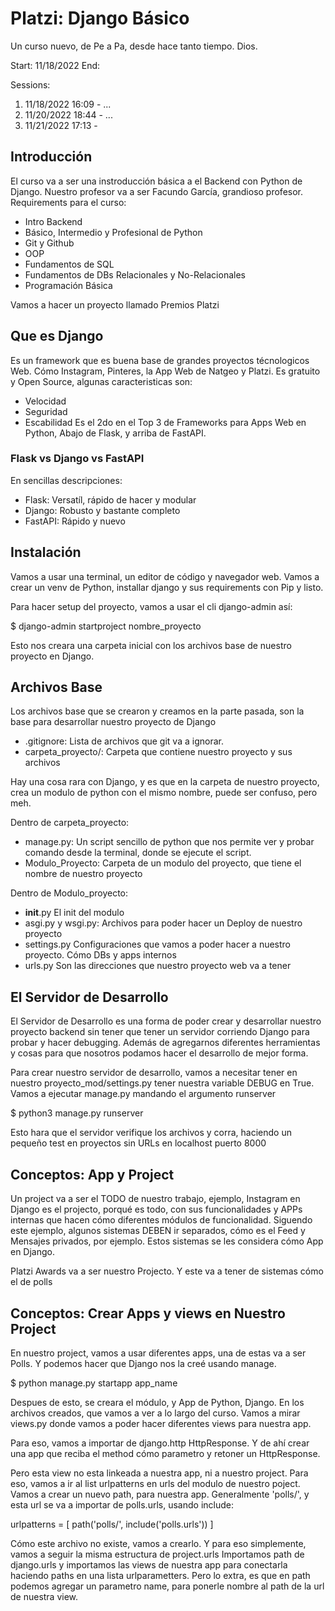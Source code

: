 # Platzi: Django Básico

Un curso nuevo, de Pe a Pa, desde hace tanto tiempo. Dios.

Start: 11/18/2022
End: 

Sessions:
1. 11/18/2022 16:09 - ...
2. 11/20/2022 18:44 - ...
3. 11/21/2022 17:13 - 

## Introducción

El curso va a ser una instroducción básica a el Backend con Python de Django. 
Nuestro profesor va a ser Facundo García, grandioso profesor.
Requirements para el curso:
- Intro Backend
- Básico, Intermedio y Profesional de Python
- Git y Github
- OOP 
- Fundamentos de SQL
- Fundamentos de DBs Relacionales y No-Relacionales
- Programación Básica

Vamos a hacer un proyecto llamado Premios Platzi

## Que es Django

Es un framework que es buena base de grandes proyectos técnologicos Web.
Cómo Instagram, Pinteres, la App Web de Natgeo y Platzi. 
Es gratuito y Open Source, algunas caracteristicas son:
- Velocidad
- Seguridad
- Escabilidad
Es el 2do en el Top 3 de Frameworks para Apps Web en Python, Abajo de 
Flask, y arriba de FastAPI.

### Flask vs Django vs FastAPI
En sencillas descripciones:
- Flask: Versatíl, rápido de hacer y modular
- Django: Robusto y bastante completo
- FastAPI: Rápido y nuevo

## Instalación 

Vamos a usar una terminal, un editor de código y navegador web. 
Vamos a crear un venv de Python, installar django y sus requirements con Pip y listo.

Para hacer setup del proyecto, vamos a usar el cli django-admin así:

$ django-admin startproject nombre_proyecto

Esto nos creara una carpeta inicial con los archivos base de nuestro proyecto en Django.

## Archivos Base

Los archivos base que se crearon y creamos en la parte pasada, son la base para desarrollar nuestro
proyecto de Django

- .gitignore: 
    Lista de archivos que git va a ignorar.
- carpeta_proyecto/:
    Carpeta que contiene nuestro proyecto y sus archivos

Hay una cosa rara con Django, y es que en la carpeta de nuestro proyecto, crea un modulo de python
con el mismo nombre, puede ser confuso, pero meh.

Dentro de carpeta_proyecto:
- manage.py:
    Un script sencillo de python que nos permite ver y probar comando desde la terminal, donde 
    se ejecute el script.
- Modulo_Proyecto:
    Carpeta de un modulo del proyecto, que tiene el nombre de nuestro proyecto

Dentro de Modulo_proyecto:
- __init__.py
    El init del modulo
- asgi.py y wsgi.py:
    Archivos para poder hacer un Deploy de nuestro proyecto
- settings.py
    Configuraciones que vamos a poder hacer a nuestro proyecto. Cómo
    DBs y apps internos
- urls.py
    Son las direcciones que nuestro proyecto web va a tener

## El Servidor de Desarrollo

El Servidor de Desarrollo es una forma de poder crear y desarrollar nuestro proyecto backend sin 
tener que tener un servidor corriendo Django para probar y hacer debugging.
Además de agregarnos diferentes herramientas y cosas para que nosotros podamos hacer el desarrollo 
de mejor forma.

Para crear nuestro servidor de desarrollo, vamos a necesitar tener en nuestro proyecto_mod/settings.py 
tener nuestra variable DEBUG en True.
Vamos a ejecutar manage.py mandando el argumento runserver

$ python3 manage.py runserver

Esto hara que el servidor verifique los archivos y corra, haciendo un pequeño test 
en proyectos sin URLs en localhost puerto 8000

## Conceptos: App y Project

Un project va a ser el TODO de nuestro trabajo, ejemplo, 
Instagram en Django es el projecto, porqué es todo, con sus funcionalidades y APPs internas 
que hacen cómo diferentes módulos de funcionalidad. 
Siguendo este ejemplo, algunos sistemas DEBEN ir separados, cómo es el Feed y Mensajes privados, por ejemplo.
Estos sistemas se les considera cómo App en Django.

Platzi Awards va a ser nuestro Projecto. Y este va a tener de sistemas cómo el de polls

## Conceptos: Crear Apps y views en Nuestro Project

En nuestro project, vamos a usar diferentes apps, una de estas va a ser Polls. Y podemos hacer que Django nos
la creé usando manage.

$ python manage.py startapp app_name

Despues de esto, se creara el módulo, y App de Python, Django. 
En los archivos creados, que vamos a ver a lo largo del curso. 
Vamos a mirar views.py donde vamos a poder hacer diferentes views para nuestra app.

Para eso, vamos a importar de django.http HttpResponse. Y de ahí crear una app que 
reciba el method cómo parametro y retoner un HttpResponse.

Pero esta view no esta linkeada a nuestra app, ni a nuestro project. Para eso, vamos a 
ir al list urlpatterns en urls del modulo de nuestro poject. Vamos a crear un nuevo path, para 
nuestra app. 
Generalmente 'polls/', y esta url se va a importar de polls.urls, usando include:

urlpatterns = [
    path('polls/', include('polls.urls'))
]

Cómo este archivo no existe, vamos a crearlo. Y para eso simplemente, vamos a seguir la misma 
estructura de project.urls
Importamos path de django.urls y importamos las views de nuestra app para conectarla haciendo paths 
en una lista urlparametters. Pero lo extra, es que en path podemos agregar un parametro name, para 
ponerle nombre al path de la url de nuestra view.

##

